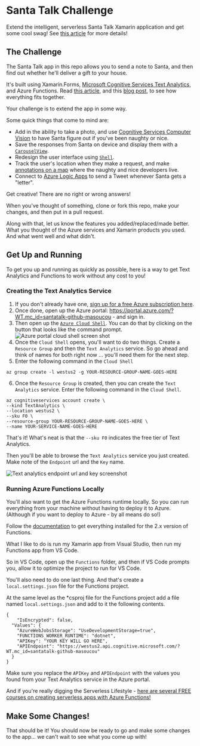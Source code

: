 # Santa Talk Challenge

Extend the intelligent, serverless Santa Talk Xamarin application and get some cool swag! See [this article](https://devblogs.microsoft.com/xamarin/santa-talk-xamarin-challenge/?WT.mc_id=santatalk-github-masoucou) for more details!

## The Challenge

The Santa Talk app in this repo allows you to send a note to Santa, and then find out whether he'll deliver a gift to your house.

It's built using Xamarin.Forms, [Microsoft Cognitive Services Text Analytics](https://docs.microsoft.com/azure/cognitive-services/text-analytics/overview?WT.mc_id=santatalkchallenge-github-masoucou), and Azure Functions. Read [this article](https://devblogs.microsoft.com/xamarin/santa-talk-challenge-build-an-intelligent-serverless-xamarin-app?WT.mc_id=santatalkchallenge-github-masoucou), and this [blog post](https://codemilltech.com/santa-talk-an-intelligent-serverless-xamarin-app/), to see how everything fits together.

Your challenge is to extend the app in some way.

Some quick things that come to mind are:

* Add in the ability to take a photo, and use [Cognitive Services Computer Vision](https://docs.microsoft.com/azure/cognitive-services/computer-vision/home?WT.mc_id=santatalkchallenge-github-masoucou) to have Santa figure out if you've been naughty or nice.
* Save the responses from Santa on device and display them with a [`CarouselView`](https://docs.microsoft.com/xamarin/xamarin-forms/user-interface/carouselview/?WT.mc_id=santatalkchallenge-github-masoucou).
* Redesign the user interface using [`Shell`](https://docs.microsoft.com/xamarin/xamarin-forms/app-fundamentals/shell/?WT.mc_id=santatalkchallenge-github-masoucou).
* Track the user's location when they make a request, and make [annotations on a map](https://docs.microsoft.com/xamarin/xamarin-forms/user-interface/map/?WT.mc_id=santatalkchallenge-github-masoucou) where the naughty and nice developers live.
* Connect to [Azure Logic Apps](https://docs.microsoft.com/azure/logic-apps/?WT.mc_id=santatalkchallenge-github-masoucou) to send a Tweet whenever Santa gets a "letter".

Get creative! There are no right or wrong answers!

When you've thought of something, clone or fork this repo, make your changes, and then put in a pull request.

Along with that, let us know the features you added/replaced/made better. What you thought of the Azure services and Xamarin products you used. And what went well and what didn't.

## Get Up and Running

To get you up and running as quickly as possible, here is a way to get Text Analytics and Functions to work without any cost to you!

### Creating the Text Analytics Service

1. If you don't already have one, [sign up for a free Azure subscription here](https://azure.microsoft.com/free/?WT.mc_id=santatalkchallenge-github-masoucou).
2. Once done, open up the Azure portal: https://portal.azure.com/?WT.mc_id=santatalk-github-masoucou - and sign in.
3. Then open up the [`Azure Cloud Shell`](https://docs.microsoft.com/azure/cloud-shell/overview?WT.mc_id=santatalkchallenge-github-masoucou). You can do that by clicking on the button that looks like the command prompt.
![Azure portal cloud shell screen shot](https://res.cloudinary.com/code-mill-technologies-inc/image/upload/v1576715254/command-prompt_dxgndc.png)
4. Once the `Cloud Shell` opens, you'll want to do two things. Create a `Resource Group` and then the `Text Analytics` service. So go ahead and think of names for both right now ... you'll need them for the next step.
5. Enter the following command in the `Cloud Shell`

```language-bash
az group create -l westus2 -g YOUR-RESOURCE-GROUP-NAME-GOES-HERE
```

6. Once the `Resource Group` is created, then you can create the `Text Analytics` service. Enter the following command in the `Cloud Shell`.

```language-bash
az cognitiveservices account create \
--kind TextAnalytics \
--location westus2 \
--sku F0 \
--resource-group YOUR-RESOURCE-GROUP-NAME-GOES-HERE \
--name YOUR-SERVICE-NAME-GOES-HERE
```

That's it! What's neat is that the `--sku F0` indicates the free tier of Text Analytics.

Then you'll be able to browse the `Text Analytics` service you just created. Make note of the `Endpoint` url and the `Key` name.

![Text analytics endpoint url and key screenshot](https://res.cloudinary.com/code-mill-technologies-inc/image/upload/v1576003971/Annotation_2019-12-10_104045_zefzuv.png)

### Running Azure Functions Locally

You'll also want to get the Azure Functions runtime locally. So you can run everything from your machine without having to deploy it to Azure. (Although if you want to deploy to Azure - by all means do so!)

Follow the [documentation](https://docs.microsoft.com/azure/cognitive-services/welcome?WT.mc_id=santatalkchallenge-github-masoucou) to get everything installed for the 2.x version of Functions.

What I like to do is run my Xamarin app from Visual Studio, then run my Functions app from VS Code.

So in VS Code, open up the `Functions` folder, and then if VS Code prompts you, allow it to optimize the project to run for VS Code.

You'll also need to do one last thing. And that's create a `local.settings.json` file for the Functions project.

At the same level as the *csproj file for the Functions project add a file named `local.settings.json` and add to it the following contents.

```language-json
{
    "IsEncrypted": false,
  "Values": {
    "AzureWebJobsStorage": "UseDevelopmentStorage=true",
    "FUNCTIONS_WORKER_RUNTIME": "dotnet",
    "APIKey": "YOUR KEY WILL GO HERE",
    "APIEndpoint": "https://westus2.api.cognitive.microsoft.com/?WT.mc_id=santatalk-github-masoucou"
  }
}
```

Make sure you replace the `APIKey` and `APIEndpoint` with the values you found from your Text Analytics service in the Azure portal.

And if you're really digging the Serverless Lifestyle - [here are several FREE courses on creating serverless apps with Azure Functions!](https://docs.microsoft.com/learn/paths/create-serverless-applications/?WT.mc_id=santatalkchallenge-github-masoucou)

## Make Some Changes!

That should be it! You should now be ready to go and make some changes to the app... we can't wait to see what you come up with!
